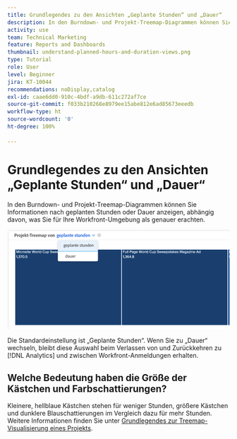 ```yaml
---
title: Grundlegendes zu den Ansichten „Geplante Stunden“ und „Dauer“
description: In den Burndown- und Projekt-Treemap-Diagrammen können Sie Informationen nach geplanten Stunden oder Dauer anzeigen.
activity: use
team: Technical Marketing
feature: Reports and Dashboards
thumbnail: understand-planned-hours-and-duration-views.png
type: Tutorial
role: User
level: Beginner
jira: KT-10044
recommendations: noDisplay,catalog
exl-id: caae6dd0-910c-4bdf-a9db-611c272af7ce
source-git-commit: f033b210268e8979ee15abe812e6ad85673eeedb
workflow-type: ht
source-wordcount: '0'
ht-degree: 100%

---
```


# Grundlegendes zu den Ansichten „Geplante Stunden“ und „Dauer“

In den Burndown- und Projekt-Treemap-Diagrammen können Sie Informationen nach geplanten Stunden oder Dauer anzeigen, abhängig davon, was Sie für Ihre Workfront-Umgebung als genauer erachten.

![Ein Bild mit der Auswahl von „Geplante Stunden“ statt „Dauer“](assets/section-1-5.png)



Die Standardeinstellung ist „Geplante Stunden“. Wenn Sie zu „Dauer“ wechseln, bleibt diese Auswahl beim Verlassen von und Zurückkehren zu [!DNL Analytics] und zwischen Workfront-Anmeldungen erhalten.

## Welche Bedeutung haben die Größe der Kästchen und Farbschattierungen?

Kleinere, hellblaue Kästchen stehen für weniger Stunden, größere Kästchen und dunklere Blauschattierungen im Vergleich dazu für mehr Stunden. Weitere Informationen finden Sie unter [Grundlegendes zur Treemap-Visualisierung eines Projekts](https://experienceleague.adobe.com/docs/workfront/using/reporting/enhanced-analytics/project-treemap-overview.html?lang=de).
